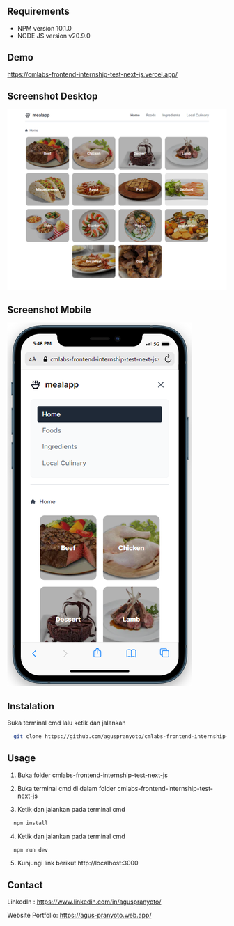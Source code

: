 ## Requirements

- NPM version 10.1.0
- NODE JS version v20.9.0

## Demo

https://cmlabs-frontend-internship-test-next-js.vercel.app/

## Screenshot Desktop

![screenshot desktop](./public/desktop.png)

## Screenshot Mobile

![screenshot mobile](./public/mobile.png)

## Instalation

Buka terminal cmd lalu ketik dan jalankan

```bash
  git clone https://github.com/aguspranyoto/cmlabs-frontend-internship-test-next-js.git
```

## Usage

1. Buka folder cmlabs-frontend-internship-test-next-js

2. Buka terminal cmd di dalam folder cmlabs-frontend-internship-test-next-js

3. Ketik dan jalankan pada terminal cmd

```bash
  npm install
```

4. Ketik dan jalankan pada terminal cmd

```bash
  npm run dev
```

5. Kunjungi link berikut http://localhost:3000

## Contact

LinkedIn : https://www.linkedin.com/in/aguspranyoto/

Website Portfolio: https://agus-pranyoto.web.app/

[HTML]: https://img.shields.io/badge/-HTML-orange
[TAILWIND]: https://img.shields.io/badge/-TAILWIND-blue
[JS]: https://img.shields.io/badge/-JS-yellow
[JQUERY]: https://img.shields.io/badge/-JQUERY-orange
[NEXTJS]: https://img.shields.io/badge/-NEXTJS-orange
[AJAX]: https://img.shields.io/badge/-AJAX-blue
[REACT]: https://img.shields.io/badge/-REACT-yellow
[TYPESCRIPT]: https://img.shields.io/badge/-TYPESCRIPT-orange
